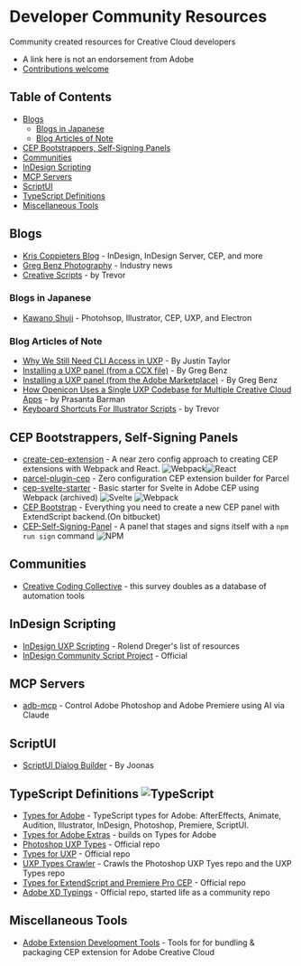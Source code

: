 # Developer Community Resources
Community created resources for Creative Cloud developers
- A link here is not an endorsement from Adobe
- [Contributions welcome](CONTRIBUTING.md)

<!-- no toc -->
## Table of Contents
<!-- TOC -->
- [Blogs](#blogs)
  - [Blogs in Japanese](#blogs-in-japanese)
  - [Blog Articles of Note](#blog-articles-of-note)
- [CEP Bootstrappers, Self-Signing Panels](#cep-bootstrappers-self-signing-panels)
- [Communities](#communities)
- [InDesign Scripting](#indesign-scripting)
- [MCP Servers](#mcp-servers)
- [ScriptUI](#scriptui)
- [TypeScript Definitions  ](#typescript-definitions--)
- [Miscellaneous Tools](#miscellaneous-tools)
<!-- /TOC -->

## Blogs
- [Kris Coppieters Blog](https://coppieters.nz/) - InDesign, InDesign Server, CEP, and more
- [Greg Benz Photography](https://gregbenzphotography.com/) - Industry news
- [Creative Scripts](https://creative-scripts.com/) - by Trevor

### Blogs in Japanese
- [Kawano Shuji](https://kawano-shuji.com/justdiary/) - Photohsop, Illustrator, CEP, UXP, and Electron

### Blog Articles of Note
- [Why We Still Need CLI Access in UXP](https://hyperbrew.notion.site/Why-We-Still-Need-CLI-Access-in-UXP-193d249d738180b8a5f3f3aaacf8aaa0) - By Justin Taylor
- [Installing a UXP panel (from a CCX file)](https://gregbenzphotography.com/installing-a-uxp-panel-from-ccx) - By Greg Benz
- [Installing a UXP panel (from the Adobe Marketplace)](https://gregbenzphotography.com/installing-a-uxp-panel-from-adobe) - By Greg Benz
- [How Openicon Uses a Single UXP Codebase for Multiple Creative Cloud Apps](https://medium.com/adobetech/how-openicon-uses-a-single-uxp-codebase-for-multiple-creative-cloud-apps-fa589f666677?source=friends_link&sk=08f0520883a825a0ecb22c9f18cdd4fe) - by Prasanta Barman
- [Keyboard Shortcuts For Illustrator Scripts](https://creative-scripts.com/keyboard-shortcuts-for-illustrator-scripts/) - by Trevor

## CEP Bootstrappers, Self-Signing Panels
- [create-cep-extension](https://github.com/fusepilot/create-cep-extension) - A near zero config approach to creating CEP extensions with Webpack and React. ![Webpack](https://img.shields.io/badge/webpack-%238DD6F9.svg?style=for-the-badge&logo=webpack&logoColor=black)![React](https://img.shields.io/badge/react-%2320232a.svg?style=for-the-badge&logo=react&logoColor=%2361DAFB)
- [parcel-plugin-cep](https://github.com/fusepilot/parcel-plugin-cep) - Zero configuration CEP extension builder for Parcel
- [cep-svelte-starter](https://github.com/Klustre/cep-svelte-starter) - Basic starter for Svelte in Adobe CEP using Webpack (archived) ![Svelte](https://img.shields.io/badge/svelte-%23f1413d.svg?style=for-the-badge&logo=svelte&logoColor=white) ![Webpack](https://img.shields.io/badge/webpack-%238DD6F9.svg?style=for-the-badge&logo=webpack&logoColor=black)
- [CEP Bootstrap](https://bitbucket.org/theasci/cep-bootstrap/src/master/) - Everything you need to create a new CEP panel with ExtendScript backend.(On bitbucket)
- [CEP-Self-Signing-Panel](https://github.com/Inventsable/CEP-Self-Signing-Panel) - A panel that stages and signs itself with a `npm run sign` command ![NPM](https://img.shields.io/badge/NPM-%23CB3837.svg?style=for-the-badge&logo=npm&logoColor=white)

## Communities
- [Creative Coding Collective](https://essurvey.creativecodingcollective.org/) - this survey doubles as a database of automation tools

## InDesign Scripting
- [InDesign UXP Scripting](https://github.com/RolandDreger/indesign-uxp-scripting) - Rolend Dreger's list of resources
- [InDesign Community Script Project](https://github.com/AdobeInDesignScripts/directory) - Official

## MCP Servers
- [adb-mcp](https://github.com/mikechambers/adb-mcp) - Control Adobe Photoshop and Adobe Premiere using AI via Claude

## ScriptUI
- [ScriptUI Dialog Builder](https://scriptui.joonas.me/) - By Joonas

## TypeScript Definitions  ![TypeScript](https://img.shields.io/badge/typescript-%23007ACC.svg?style=for-the-badge&logo=typescript&logoColor=white)
- [Types for Adobe](https://github.com/docsforadobe/Types-for-Adobe) - TypeScript types for Adobe: AfterEffects, Animate, Audition, Illustrator, InDesign, Photoshop, Premiere, ScriptUI.
- [Types for Adobe Extras](https://github.com/docsforadobe/types-for-adobe-extras) - builds on Types for Adobe
- [Photoshop UXP Types](https://github.com/adobe-uxp/types-photoshop) - Official repo
- [Types for UXP](https://github.com/adobe/cc-ext-uxp-types) - Official repo
- [UXP Types Crawler](https://github.com/hansottowirtz/adobe-uxp-types-crawler) - Crawls the Photoshop UXP Tyes repo and the UXP Types repo
- [Types for ExtendScript and Premiere Pro CEP](https://github.com/Adobe-CEP/Samples/tree/master/TypeScript/typings) - Official repo
- [Adobe XD Typings](https://github.com/AdobeXD/typings) - Official repo, started life as a community repo

## Miscellaneous Tools
- [Adobe Extension Development Tools](https://github.com/adobe-extension-tools) - Tools for for bundling & packaging CEP extension for Adobe Creative Cloud

